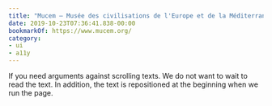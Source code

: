 ```yaml
---
title: "Mucem — Musée des civilisations de l'Europe et de la Méditerranée"
date: 2019-10-23T07:36:41.838-00:00
bookmarkOf: https://www.mucem.org/
category:
- ui
- a11y
---
```

If you need arguments against scrolling texts.
We do not want to wait to read the text. In addition, the text is repositioned at the beginning when we run the page.
